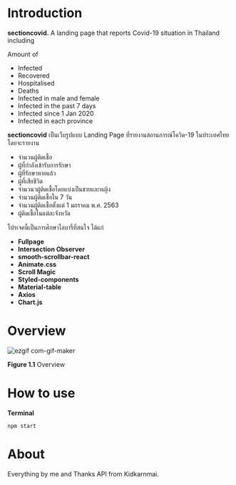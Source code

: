 # Introduction
 **sectioncovid.** A landing page that reports Covid-19 situation in Thailand including 
 

 Amount of 

 - Infected
 - Recovered
 - Hospitalised
 - Deaths
 - Infected in male and female
 - Infected in the past 7 days
 - Infected since 1 Jan 2020
 - Infected in each province

 
**sectioncovid** เป็นเว็บรูปแบบ Landing Page ที่รายงานสถานการณ์โควิด-19 ในประเทศไทย โดยจะรายงาน 
 - จำนวนผู้ติดเชื้อ
 - ผู้ที่กำลังเข้ารับการรักษา
 - ผู้ที่รักษาหายแล้ว
 - ผู้ที่เสียชีวิต
 - จำนวนวผู้ติดเชื้อโดยแบ่งเป็นชายและหญิง
 - จำนวนผู้ติดเชื้อใน 7 วัน
 - จำนวนผู้ติดเชื้อตั้งแต่ 1 มกราคม พ.ศ. 2563
 - ผู้ติดเชื้อในแต่ละจังหวัด

โปรเจคนี้เป็นการศึกษาไลบารี่ที่สนใจ ได้แก่

 - **Fullpage**
 - **Intersection Observer**
 - **smooth-scrollbar-react**
 - **Animate.css**
 - **Scroll Magic**
 - **Styled-components**
 - **Material-table**
 - **Axios**
 - **Chart.js**

# Overview

![ezgif com-gif-maker](https://user-images.githubusercontent.com/59742129/99689147-33b8d680-2ab9-11eb-99d2-1fa7516da82c.gif)

**Figure 1.1** Overview


# How to use
**Terminal** 

    npm start

# About
Everything by me and Thanks API from Kidkarnmai.
